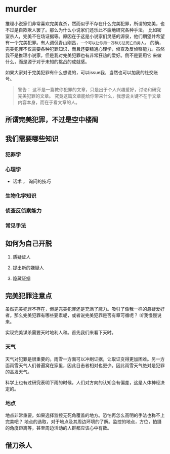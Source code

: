 # murder
推理小说家们非常喜欢完美谋杀，然而似乎不存在什么完美犯罪，所谓的完美，也不过是自欺欺人罢了。那么为什么小说家们还乐此不疲地研究各种手法。
比如密室杀人，完美不在场证据等。原因在于这是小说家们灵感的源泉，他们期望并希望有一个完美犯罪。有人调侃青山刚昌，`一个可以让你用一万种方法死亡的男人`。
的确，完美犯罪不仅需要各种犯罪知识，而且还要精通心理学，侦查及反侦察能力。虽然我不是推理小说家，但是我对完美犯罪也有非常狂热的爱好。倒不是要用它
来做什么，而是源于对于未知的挑战的成就感。

如果大家对于完美犯罪有什么想说的，可以issue我，当然也可以加我的社交账号。

> 警告： 这不是一篇教你犯罪的文章，只是出于个人兴趣爱好，讨论和研究完美犯罪的文章。
究竟这篇文章能给你带来什么，我想说关键不在于文章内容本身，而在于看文章的人。

## 所谓完美犯罪，不过是空中楼阁

## 我们需要哪些知识

### 犯罪学

### 心理学

- 话术 ， 询问的技巧

### 生物化学知识

### 侦查反侦察能力

### 常见手法
## 如何为自己开脱

1. 质疑证人

2. 提出新的嫌疑人

3. 隐藏证据
## 完美犯罪注意点
虽然完美犯罪不存在，但是完美犯罪还是充满了魔力。吸引了像我一样的悬疑爱好者。那么完美犯罪有哪些要素呢，或者说完美犯罪是否有章可循呢？
听我慢慢说来。

实现完美谋杀需要天时地利人和。首先我们来看下天时。
### 天气

天气对犯罪是很重要的。雨雪一方面可以冲刷证据，让取证变得更加困难。另一方面雨雪天气人们普遍窝在家里，因此目击者相对也更少。因此雨雪天气绝对是犯罪的高发天气。

科学上也有过研究表明下雨的时候，人们对方向的认知会有偏差，这是人体神经决定的。

### 地点
地点非常重要。如果选择监控无死角覆盖的地方。恐怕再怎么高明的手法也称不上完美吧？
地点的选取，对于地点及其周边环境的了解。监控的地点，方位，拍摄的角度距离等，甚至周边活动的人群都应该心中有数。

## 借刀杀人
